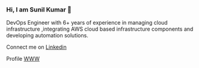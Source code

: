 ### Hi, I am Sunil Kumar  👋

DevOps Engineer with 6+ years of experience in managing cloud infrastructure ,integrating AWS cloud based infrastructure components and developing automation solutions.

Connect me on [Linkedin](https://www.linkedin.com/in/sun7555/)

Profile [WWW](http://sunil-kumar.s3-website.ap-south-1.amazonaws.com/)
<!--
**svilambi/svilambi** is a ✨ _special_ ✨ repository because its `README.md` (this file) appears on your GitHub profile.

Here are some ideas to get you started:

- 🔭 I’m currently working on ...
- 🌱 I’m currently learning ...
- 👯 I’m looking to collaborate on ...
- 🤔 I’m looking for help with ...
- 💬 Ask me about ...
- 📫 How to reach me: ...
- 😄 Pronouns: ...
- ⚡ Fun fact: ...
-->

